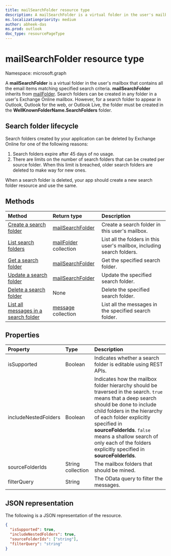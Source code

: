```yaml
---
title: mailSearchFolder resource type
description: A mailSearchFolder is a virtual folder in the user's mailbox that contains all the email items matching specified search criteria. mailSearchFolder inherits from mailFolder.
ms.localizationpriority: medium
author: abheek-das
ms.prod: outlook
doc_type: resourcePageType
---
```


# mailSearchFolder resource type

Namespace: microsoft.graph

A **mailSearchFolder** is a virtual folder in the user's mailbox that contains all the email items matching specified search criteria. **mailSearchFolder** inherits from [mailFolder](mailfolder.md). Search folders can be created in any folder in a user's Exchange Online mailbox. However, for a search folder to appear in Outlook, Outlook for the web, or Outlook Live, the folder must be created in the **WellKnownFolderName.SearchFolders** folder. 

## Search folder lifecycle

Search folders created by your application can be deleted by Exchange Online for one of the following reasons:

1.	Search folders expire after 45 days of no usage. 
2.	There are limits on the number of search folders that can be created per source folder. When this limit is breached, older search folders are deleted to make way for new ones. 

When a search folder is deleted, your app should create a new search folder resource and use the same.

## Methods

| Method                                                                     | Return type                             | Description                                                            |
| :------------------------------------------------------------------------- | :-------------------------------------- | :--------------------------------------------------------------------- |
| [Create a search folder](../api/mailsearchfolder-post.md)                  | [mailSearchFolder](mailsearchfolder.md) | Create a search folder in this user's mailbox.                         |
| [List search folders](../api/mailfolder-list-childfolders.md)              | [mailFolder](mailfolder.md) collection  | List all the folders in this user's mailbox, including search folders. |
| [Get a search folder](../api/mailfolder-get.md)                            | [mailSearchFolder](mailsearchfolder.md) | Get the specified search folder.                                       |
| [Update a search folder](../api/mailsearchfolder-update.md)                | [mailSearchFolder](mailsearchfolder.md) | Update the specified search folder.                                    |
| [Delete a search folder](../api/mailfolder-delete.md)                      | None                                    | Delete the specified search folder.                                    |
| [List all messages in a search folder](../api/mailfolder-list-messages.md) | [message](message.md) collection        | List all the messages in the specified search folder.                  |

## Properties

| Property             | Type              | Description                                                                                                                                                                                                                                                                                                                                |
| :------------------- | :---------------- | :----------------------------------------------------------------------------------------------------------------------------------------------------------------------------------------------------------------------------------------------------------------------------------------------------------------------------------------- |
| isSupported          | Boolean           | Indicates whether a search folder is editable using REST APIs.                                                                                                                                                                                                                                                                             |
| includeNestedFolders | Boolean           | Indicates how the mailbox folder hierarchy should be traversed in the search. `true` means that a deep search should be done to include child folders in the hierarchy of each folder explicitly specified in **sourceFolderIds**. `false` means a shallow search of only each of the folders explicitly specified in **sourceFolderIds**. |
| sourceFolderIds      | String collection | The mailbox folders that should be mined.                                                                                                                                                                                                                                                                                                  |
| filterQuery          | String            | The OData query to filter the messages.                                                                                                                                                                                                                                                                                                    |

## JSON representation

The following is a JSON representation of the resource.

<!-- {
  "blockType": "resource",
  "@odata.type": "microsoft.graph.mailSearchFolder"
}-->

```json
{
  "isSupported": true,
  "includeNestedFolders": true,
  "sourceFolderIds": ["string"],
  "filterQuery": "string"
}

```

<!-- uuid: 8fcb5dbc-d5aa-4681-8e31-b001d5168d79
2018-01-23 14:57:30 UTC -->

<!--
{
  "type": "#page.annotation",
  "description": "mailSearchFolder resource",
  "keywords": "",
  "section": "documentation",
  "tocPath": "",
  "suppressions": []
}
-->
